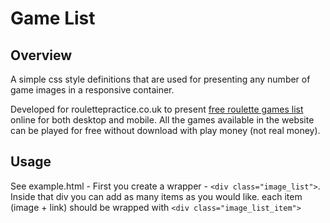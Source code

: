 # Game List
## Overview
A simple css style definitions that are used for presenting any number of game images in a responsive container.

Developed for roulettepractice.co.uk to present [free roulette games list](http://www.roulettepractice.co.uk/free-roulette.html) online for both desktop and mobile. All the games available in the website can be played for free without download with play money (not real money).

## Usage
See example.html - First you create a wrapper - `<div class="image_list">`. Inside that div you can add as many items as you would like. each item (image + link) should be wrapped with `<div class="image_list_item">`
